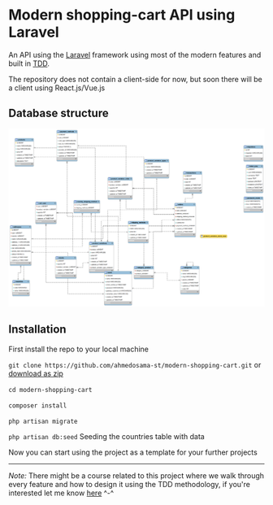 # Modern shopping-cart API using Laravel

An API using the [Laravel](http://laravel.com/) framework using most of the modern features and built in [TDD](https://en.wikipedia.org/wiki/Test-driven_development).

The repository does not contain a client-side for now, but soon there will be a client using React.js/Vue.js

## Database structure

![ERD model](ERD-model.png)

## Installation

First install the repo to your local machine

`git clone https://github.com/ahmedosama-st/modern-shopping-cart.git` or [download as zip](https://github.com/ahmedosama-st/modern-shopping-cart/archive/refs/heads/master.zip)

`cd modern-shopping-cart`

`composer install`

`php artisan migrate`

`php artisan db:seed` Seeding the countries table with data

Now you can start using the project as a template for your further projects

---

_Note:_ There might be a course related to this project where we walk through every feature and how to design it using the TDD methodology, if you're interested let me know [here](https://m.me/SecTheaterEG) ^-^
